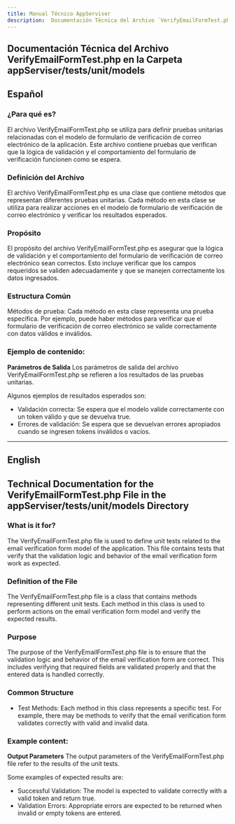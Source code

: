 ```yaml
---
title: Manual Técnico AppServiser
description:  Documentación Técnica del Archivo `VerifyEmailFormTest.php`
---
```


## Documentación Técnica del Archivo VerifyEmailFormTest.php en la Carpeta appServiser/tests/unit/models

## Español

### ¿Para qué es?
El archivo VerifyEmailFormTest.php se utiliza para definir pruebas unitarias relacionadas con el modelo de formulario de verificación de correo electrónico de la aplicación. Este archivo contiene pruebas que verifican que la lógica de validación y el comportamiento del formulario de verificación funcionen como se espera.

### Definición del Archivo
El archivo VerifyEmailFormTest.php es una clase que contiene métodos que representan diferentes pruebas unitarias. Cada método en esta clase se utiliza para realizar acciones en el modelo de formulario de verificación de correo electrónico y verificar los resultados esperados.

### Propósito
El propósito del archivo VerifyEmailFormTest.php es asegurar que la lógica de validación y el comportamiento del formulario de verificación de correo electrónico sean correctos. Esto incluye verificar que los campos requeridos se validen adecuadamente y que se manejen correctamente los datos ingresados.

### Estructura Común
Métodos de prueba: Cada método en esta clase representa una prueba específica. Por ejemplo, puede haber métodos para verificar que el formulario de verificación de correo electrónico se valide correctamente con datos válidos e inválidos.

### Ejemplo de contenido:
**Parámetros de Salida**
Los parámetros de salida del archivo VerifyEmailFormTest.php se refieren a los resultados de las pruebas unitarias. 

Algunos ejemplos de resultados esperados son:
- Validación correcta: Se espera que el modelo valide correctamente con un token válido y que se devuelva true.
- Errores de validación: Se espera que se devuelvan errores apropiados cuando se ingresen tokens inválidos o vacíos.

---

## English

## Technical Documentation for the VerifyEmailFormTest.php File in the appServiser/tests/unit/models Directory

### What is it for?
The VerifyEmailFormTest.php file is used to define unit tests related to the email verification form model of the application. This file contains tests that verify that the validation logic and behavior of the email verification form work as expected.

### Definition of the File
The VerifyEmailFormTest.php file is a class that contains methods representing different unit tests. Each method in this class is used to perform actions on the email verification form model and verify the expected results.

### Purpose
The purpose of the VerifyEmailFormTest.php file is to ensure that the validation logic and behavior of the email verification form are correct. This includes verifying that required fields are validated properly and that the entered data is handled correctly.

### Common Structure
- Test Methods: Each method in this class represents a specific test. For example, there may be methods to verify that the email verification form validates correctly with valid and invalid data.

### Example content:
**Output Parameters**
The output parameters of the VerifyEmailFormTest.php file refer to the results of the unit tests. 

Some examples of expected results are:
- Successful Validation: The model is expected to validate correctly with a valid token and return true.
- Validation Errors: Appropriate errors are expected to be returned when invalid or empty tokens are entered.
